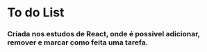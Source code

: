 # To do List

### Criada nos estudos de React, onde é possivel adicionar, remover e marcar como feita uma tarefa.
